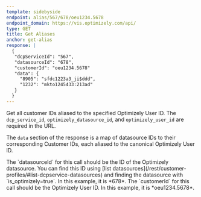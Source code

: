 ```yaml
---
template: sidebyside
endpoint: alias/567/678/oeu1234.5678
endpoint_domain: https://vis.optimizely.com/api/
type: GET
title: Get Aliases
anchor: get-alias
response: |
  {
   "dcpServiceId": "567",
   "datasourceId": "678",
   "customerId": "oeu1234.5678"
   "data": {
     "8905": "sfdc1223a3_ji$ddd",
     "1232": "mkto1245433:213ad"
   }
  }
---
```


Get all customer IDs aliased to the specified Optimizely User ID.  The `dcp_service_id`, `optimizely_datasource_id`, and `optimizely_user_id` are required in the URL.

The `data` section of the response is a map of datasource IDs to their corresponding Customer IDs, each aliased to the
canonical Optimizely User ID.

<div class="attention attention--warning push--bottom">
The `datasourceId` for this call should be the ID of the Optimizely datasource. You can find this ID using [list
datasources](/rest/customer-profiles/#list-dcpservice-datasources) and finding the datasource with `is_optimizely=true`.
In this example, it is *678*.  The `customerId` for this call should be the Optimizely User ID. In this example, it is
*oeu1234.5678*.
</div>
